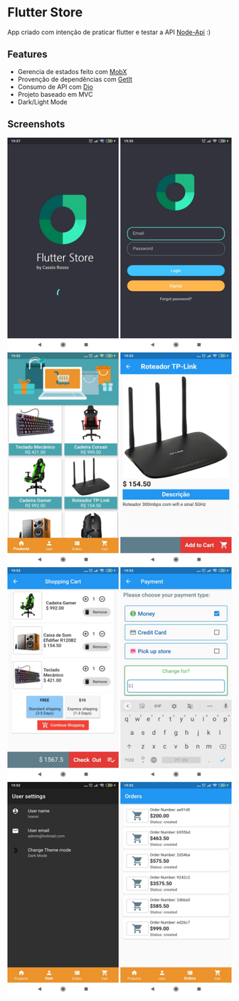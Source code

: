 # Flutter Store

App criado com intenção de praticar flutter e testar a API [Node-Api](https://github.com/cassiorosso/node-api) :)

## Features
  * Gerencia de estados feito com [MobX](https://pub.dev/packages/mobx)
  * Provenção de dependências com [GetIt](https://pub.dev/packages/get_it) 
  * Consumo de API com [Dio](https://pub.dev/packages/dio)
  * Projeto baseado em MVC
  * Dark/Light Mode
  
  ## Screenshots
  
  <img src="https://github.com/cassiorosso/flutter-store/blob/master/screenshots/splash_screen.jpeg" width="250" height="480" />
  <img src="https://github.com/cassiorosso/flutter-store/blob/master/screenshots/login_screen.jpeg" width="250" height="480" />
  <img src="https://github.com/cassiorosso/flutter-store/blob/master/screenshots/products_screen.jpeg" width="250" height="480" />
  <img src="https://github.com/cassiorosso/flutter-store/blob/master/screenshots/product_screen.jpeg" width="250" height="480" />
  <img src="https://github.com/cassiorosso/flutter-store/blob/master/screenshots/cart_screen.jpeg" width="250" height="480" />
  <img src="https://github.com/cassiorosso/flutter-store/blob/master/screenshots/payment_screen.jpeg" width="250" height="480" />
  <img src="https://github.com/cassiorosso/flutter-store/blob/master/screenshots/user_screen_dark.jpeg" width="250" height="480" />
  <img src="https://github.com/cassiorosso/flutter-store/blob/master/screenshots/orders_screen.jpeg" width="250" height="480" />
